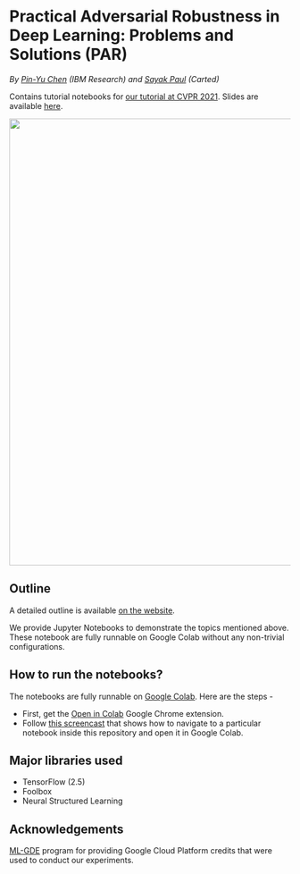 # Practical Adversarial Robustness in Deep Learning: Problems and Solutions (PAR)

_By [Pin-Yu Chen](https://www.pinyuchen.com) (IBM Research) and [Sayak Paul](https://sayak.dev) (Carted)_

Contains tutorial notebooks for [our tutorial at CVPR 2021](https://sites.google.com/view/par-2021). Slides are available [here](https://docs.google.com/presentation/d/1z8t0YafD94RWw3bg_AaDL6e667gfHoRyvAxZWD1j-FY/edit?usp=sharing).

<p align="center">
<img src=https://i.ibb.co/BrvTYZY/image.png width=800></img>
</p>

## Outline 

A detailed outline is available [on the website](https://sites.google.com/view/par-2021#outline). 

We provide Jupyter Notebooks to demonstrate the topics mentioned above. These notebook are fully runnable on Google Colab without any non-trivial configurations.

## How to run the notebooks?

The notebooks are fully runnable on [Google Colab](https://colab.research.google.com/). Here are the steps - 
* First, get the [Open in Colab](https://chrome.google.com/webstore/detail/open-in-colab/iogfkhleblhcpcekbiedikdehleodpjo?hl=en) Google Chrome extension. 
* Follow [this screencast](https://www.loom.com/share/602f3d0823ae40e3b6d5a8187d421a37) that shows how to navigate to a particular notebook inside this repository and open it in Google Colab. 

## Major libraries used

* TensorFlow (2.5)
* Foolbox
* Neural Structured Learning

## Acknowledgements

[ML-GDE](https://developers.google.com/programs/experts/) program for providing Google Cloud Platform credits that were used to conduct our experiments. 
